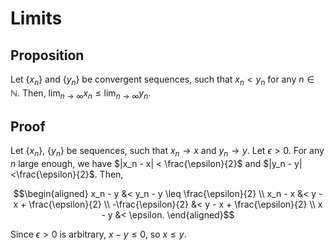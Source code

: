# Limits

## Proposition
Let $\{x_n\}$ and $\{y_n\}$ be convergent sequences,
such that $x_n < y_n$ for any $n\in\mathbb{N}$.
Then, $\lim_{n\to\infty} x_n \leq \lim_{n\to\infty} y_n$.

## Proof
Let $\{x_n\}$, $\{y_n\}$ be sequences,
such that $x_n\to x$ and $y_n\to y$. Let $\epsilon > 0$.
For any $n$ large enough, we have $|x_n - x| < \frac{\epsilon}{2}$ and $|y_n - y| <\frac{\epsilon}{2}$. Then,

$$\begin{aligned}
    x_n - y &< y_n - y \leq \frac{\epsilon}{2} \\
    x_n - x &< y - x + \frac{\epsilon}{2} \\
    -\frac{\epsilon}{2} &< y - x + \frac{\epsilon}{2} \\
    x - y &< \epsilon.
\end{aligned}$$

Since $\epsilon > 0$ is arbitrary, $x - y \leq 0$, so $x \leq y$.

